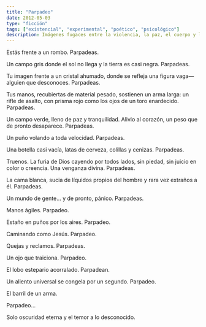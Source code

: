 ```yaml
---
title: "Parpadeo"
date: 2012-05-03
type: "ficción"
tags: ["existencial", "experimental", "poético", "psicológico"]
description: Imágenes fugaces entre la violencia, la paz, el cuerpo y la revelación. Cada parpadeo revela un mundo distinto, una memoria incompleta, hasta que lo único que queda es la oscuridad eterna.
---
```


Estás frente a un rombo. Parpadeas.

Un campo gris donde el sol no llega y la tierra es casi negra. Parpadeas.

Tu imagen frente a un cristal ahumado, donde se refleja una figura 
vaga—alguien que desconoces. Parpadeas.

Tus manos, recubiertas de material pesado, sostienen un arma larga: 
un rifle de asalto, con prisma rojo como los ojos de un toro enardecido. 
Parpadeas.

Un campo verde, lleno de paz y tranquilidad. Alivio al corazón, un peso 
que de pronto desaparece. Parpadeas.

Un puño volando a toda velocidad. Parpadeas.

Una botella casi vacía, latas de cerveza, colillas y cenizas. Parpadeas.

Truenos. La furia de Dios cayendo por todos lados, sin piedad, sin juicio en 
color o creencia. Una venganza divina. Parpadeas.

La cama blanca, sucia de líquidos propios del hombre y rara vez extraños a él. 
Parpadeas.

Un mundo de gente... y de pronto, pánico. Parpadeas.

Manos ágiles. Parpadeo.

Estaño en puños por los aires. Parpadeo.

Caminando como Jesús. Parpadeo.

Quejas y reclamos. Parpadeas.

Un ojo que traiciona. Parpadeo.

El lobo estepario acorralado. Parpadean.

Un aliento universal se congela por un segundo. Parpadeo.

El barril de un arma.

Parpadeo…

Solo oscuridad eterna y el temor a lo desconocido.
